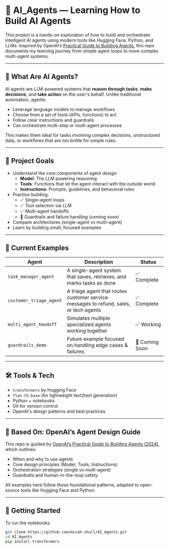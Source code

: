 # 🧠 AI_Agents — Learning How to Build AI Agents

This project is a hands-on exploration of how to build and orchestrate intelligent AI agents using modern tools like Hugging Face, Python, and LLMs. Inspired by OpenAI’s [Practical Guide to Building Agents](https://openai.com/blog/practical-guide-to-building-agents), this repo documents my learning journey from simple agent loops to more complex multi-agent systems.

---

## 🤖 What Are AI Agents?

AI agents are LLM-powered systems that **reason through tasks**, **make decisions**, and **take action** on the user's behalf. Unlike traditional automation, agents:

- Leverage language models to manage workflows
- Choose from a set of tools (APIs, functions) to act
- Follow clear instructions and guardrails
- Can orchestrate multi-step or multi-agent processes

This makes them ideal for tasks involving complex decisions, unstructured data, or workflows that are too brittle for simple rules.

---

## 🎯 Project Goals

- Understand the core components of agent design:
  - **Model**: The LLM powering reasoning
  - **Tools**: Functions that let the agent interact with the outside world
  - **Instructions**: Prompts, guidelines, and behavioral rules
- Practice building:
  - ✅ Single-agent loops
  - ✅ Tool selection via LLM
  - ✅ Multi-agent handoffs
  - 🚧 Guardrails and failure handling (coming soon)
- Compare architectures (single-agent vs multi-agent)
- Learn by building small, focused examples

---

## 📁 Current Examples

| Agent                     | Description                                              | Status  |
|--------------------------|----------------------------------------------------------|---------|
| `task_manager_agent`     | A single-agent system that saves, retrieves, and marks tasks as done | ✅ Complete |
| `customer_triage_agent`  | A triage agent that routes customer service messages to refund, sales, or tech agents | ✅ Complete |
| `multi_agent_handoff`    | Simulates multiple specialized agents working together    | ✅ Working |
| `guardrails_demo`        | Future example focused on handling edge cases & failures | 🚧 Coming Soon |

---

## 🛠️ Tools & Tech

- `transformers` by Hugging Face
- `flan-t5-base` (for lightweight text2text generation)
- Python + notebooks
- Git for version control
- OpenAI's design patterns and best practices

---

## 🧠 Based On: OpenAI’s Agent Design Guide

This repo is guided by [OpenAI’s Practical Guide to Building Agents (2024)](https://openai.com/blog/practical-guide-to-building-agents), which outlines:

- When and why to use agents
- Core design principles (Model, Tools, Instructions)
- Orchestration strategies (single vs multi-agent)
- Guardrails and human-in-the-loop safety

All examples here follow those foundational patterns, adapted to open-source tools like Hugging Face and Python.

---

## 🚀 Getting Started

To run the notebooks:

```bash
git clone https://github.com/micah-shull/AI_Agents.git
cd AI_Agents
pip install transformers
